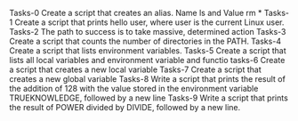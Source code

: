 Tasks-0 Create a script that creates an alias. Name ls and Value rm *
Tasks-1 Create a script that prints hello user, where user is the current Linux user.
Tasks-2 The path to success is to take massive, determined action
Tasks-3 Create a script that counts the number of directories in the PATH.
Tasks-4 Create a script that lists environment variables.
Tasks-5 Create a script that lists all local variables and environment variable and functio
tasks-6 Create a script that creates a new local variable
Tasks-7 Create a script that creates a new global variable
Tasks-8 Write a script that prints the result of the addition of 128 with the value stored in the environment variable TRUEKNOWLEDGE, followed by a new line
Tasks-9 Write a script that prints the result of POWER divided by DIVIDE, followed by a new line.
